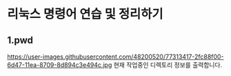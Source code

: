 # 리눅스 명령어 연습 및 정리하기
## 1.pwd
https://user-images.githubusercontent.com/48200520/77313417-2fc88f00-6d47-11ea-8709-8d894c3e494c.jpg
현재 작업중인 디렉토리 정보를 출력합니다.
